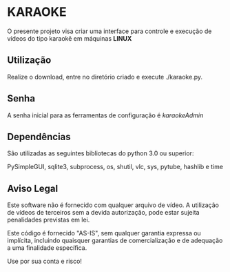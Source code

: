 # KARAOKE
O presente projeto visa criar uma interface para controle e execução de vídeos do tipo karaokê em máquinas **LINUX**

## Utilização

Realize o download, entre no diretório criado e execute ./karaoke.py. 

## Senha

A senha inicial para as ferramentas de configuração é _karaokeAdmin_

## Dependências

São utilizadas as seguintes bibliotecas do python 3.0 ou superior:

PySimpleGUI, sqlite3, subprocess, os, shutil, vlc, sys, pytube, hashlib e time

## Aviso Legal

Este software não é fornecido com qualquer arquivo de vídeo. A utilização de vídeos de terceiros sem a devida autorização, pode estar sujeita penalidades previstas em lei.

Este código é fornecido "AS-IS", sem qualquer garantia expressa ou implícita, incluindo quaisquer garantias de comercialização e de adequação a uma finalidade específica.

Use por sua conta e risco!
